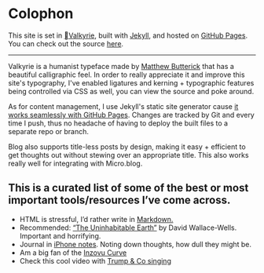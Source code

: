 # Colophon

This site is set in [Valkyrie](https://mbtype.com/fonts/valkyrie/), built with [Jekyll](https://jekyllrb.com), and hosted on [GitHub Pages](https://pages.github.com). You can check out the source [here](https://github.com/upmusings/upshift).

---

Valkyrie is a humanist typeface made by [Matthew Butterick](https://mbtype.com/bio.html) that has a beautiful calligraphic feel. In order to really appreciate it and improve this site's typography, I've enabled ligatures and kerning + typographic features being controlled via CSS as well, you can view the source and poke around.

As for content management, I use Jekyll's static site generator cause [it works seamlessly with GitHub Pages](https://jekyllrb.com/docs/github-pages/). Changes are tracked by Git and every time I push, thus no headache of having to deploy the built files to a separate repo or branch.

Blog also supports title-less posts by design, making it easy + efficient to get thoughts out without stewing over an appropriate title. This also works really well for integrating with Micro.blog. 

## This is a curated list of some of the best or most important tools/resources I’ve come across.
>
- HTML is stressful, I’d rather write in [Markdown.](https://daringfireball.net/projects/markdown/)
- Recommended: [“The Uninhabitable Earth”](https://www.theguardian.com/books/2019/feb/27/the-uninhabitable-earth-review-david-wallace-wells) by David Wallace-Wells. Important and horrifying.
- Journal in [iPhone notes](). Noting down thoughts, how dull they might be.
- Am a big fan of the [Inzovu Curve](http://inzovucurve.org/)
- Check this cool video with [Trump & Co singing](https://youtu.be/Lfa5WvqBSq4) 
